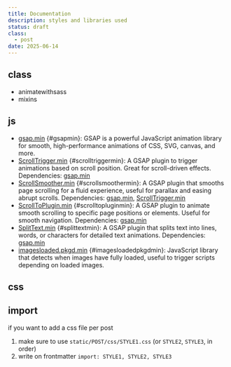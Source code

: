 ```yaml
---
title: Documentation
description: styles and libraries used
status: draft
class:
  - post
date: 2025-06-14
---
```


## class

- animatewithsass
- mixins

## js

- [gsap.min](https://greensock.com/gsap) {#gsapmin}: GSAP is a powerful JavaScript animation library for smooth, high-performance animations of CSS, SVG, canvas, and more.
- [ScrollTrigger.min](https://greensock.com/scrolltrigger) {#scrolltriggermin}: A GSAP plugin to trigger animations based on scroll position. Great for scroll-driven effects. Dependencies: [gsap.min](#gsapmin)
- [ScrollSmoother.min](https://greensock.com/scrollsmoother) {#scrollsmoothermin}: A GSAP plugin that smooths page scrolling for a fluid experience, useful for parallax and easing abrupt scrolls. Dependencies: [gsap.min](#gsapmin), [ScrollTrigger.min](#scrolltriggermin)
- [ScrollToPlugin.min](https://greensock.com/scrolltoplugin) {#scrolltopluginmin}: A GSAP plugin to animate smooth scrolling to specific page positions or elements. Useful for smooth navigation. Dependencies: [gsap.min](#gsapmin)
- [SplitText.min](https://greensock.com/splittext) {#splittextmin}: A GSAP plugin that splits text into lines, words, or characters for detailed text animations. Dependencies: [gsap.min](#gsapmin)
- [imagesloaded.pkgd.min](https://imagesloaded.desandro.com/) {#imagesloadedpkgdmin}: JavaScript library that detects when images have fully loaded, useful to trigger scripts depending on loaded images.


## css

## import

if you want to add a css file per post
1. make sure to use `static/POST/css/STYLE1.css` (or `STYLE2`, `STYLE3`, in order)
2. write on frontmatter `import: STYLE1, STYLE2, STYLE3`
